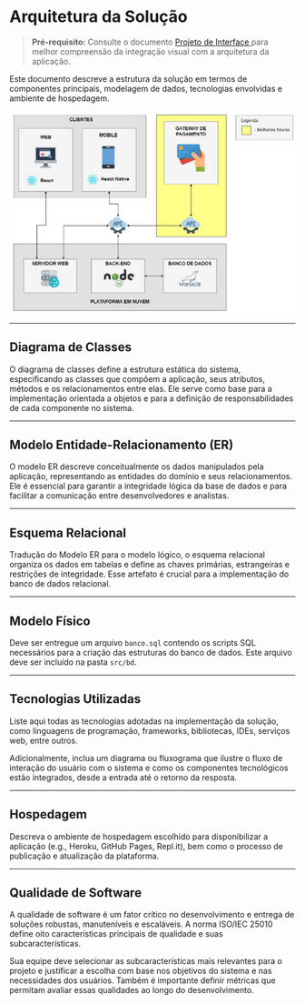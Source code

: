 # Arquitetura da Solução

> **Pré-requisito:** Consulte o documento <a href="04-Projeto de Interface.md"> Projeto de Interface </a> para melhor compreensão da integração visual com a arquitetura da aplicação.

Este documento descreve a estrutura da solução em termos de componentes principais, modelagem de dados, tecnologias envolvidas e ambiente de hospedagem.

![Arquitetura da Solução](img/02-mob-arch.png)

---

## Diagrama de Classes

O diagrama de classes define a estrutura estática do sistema, especificando as classes que compõem a aplicação, seus atributos, métodos e os relacionamentos entre elas. Ele serve como base para a implementação orientada a objetos e para a definição de responsabilidades de cada componente no sistema.

---

## Modelo Entidade-Relacionamento (ER)

O modelo ER descreve conceitualmente os dados manipulados pela aplicação, representando as entidades do domínio e seus relacionamentos. Ele é essencial para garantir a integridade lógica da base de dados e para facilitar a comunicação entre desenvolvedores e analistas.

---

## Esquema Relacional

Tradução do Modelo ER para o modelo lógico, o esquema relacional organiza os dados em tabelas e define as chaves primárias, estrangeiras e restrições de integridade. Esse artefato é crucial para a implementação do banco de dados relacional.

---

## Modelo Físico

Deve ser entregue um arquivo `banco.sql` contendo os scripts SQL necessários para a criação das estruturas do banco de dados. Este arquivo deve ser incluído na pasta `src/bd`.

---

## Tecnologias Utilizadas

Liste aqui todas as tecnologias adotadas na implementação da solução, como linguagens de programação, frameworks, bibliotecas, IDEs, serviços web, entre outros.

Adicionalmente, inclua um diagrama ou fluxograma que ilustre o fluxo de interação do usuário com o sistema e como os componentes tecnológicos estão integrados, desde a entrada até o retorno da resposta.

---

## Hospedagem

Descreva o ambiente de hospedagem escolhido para disponibilizar a aplicação (e.g., Heroku, GitHub Pages, Repl.it), bem como o processo de publicação e atualização da plataforma.

---

## Qualidade de Software

A qualidade de software é um fator crítico no desenvolvimento e entrega de soluções robustas, manuteníveis e escaláveis. A norma ISO/IEC 25010 define oito características principais de qualidade e suas subcaracterísticas.

Sua equipe deve selecionar as subcaracterísticas mais relevantes para o projeto e justificar a escolha com base nos objetivos do sistema e nas necessidades dos usuários. Também é importante definir métricas que permitam avaliar essas qualidades ao longo do desenvolvimento.
